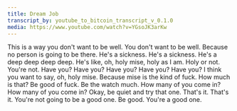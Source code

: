 ```yaml
---
title: Dream Job 
transcript_by: youtube_to_bitcoin_transcript_v_0.1.0
media: https://www.youtube.com/watch?v=YGsoJK3arKw
---
```


 This is a way you don't want to be well. You don't want to be well. Because no person is going to be there. He's a sickness. He's a sickness. He's a deep deep deep deep. He's like, oh, holy mise, holy as I am. Holy or not. You're not. Have you? Have you? Have you? Have you? Have you? I think you want to say, oh, holy mise. Because mise is the kind of fuck. How much is that? Be good of fuck. Be the watch much. How many of you come in? How many of you come in? Okay, be quiet and try that one. That's it. That's it. You're not going to be a good one. Be good. You're a good one.
